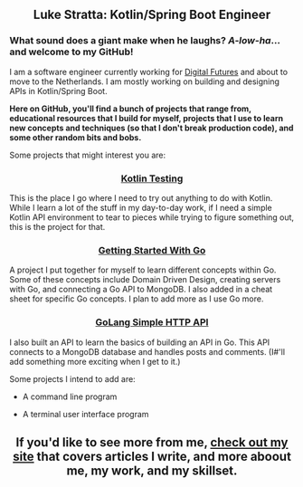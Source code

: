 ## <div align="center">Luke Stratta: Kotlin/Spring Boot Engineer</div>

### What sound does a giant make when he laughs? _A-low-ha_... and welcome to my GitHub!

I am a software engineer currently working for [Digital Futures](https://www.digitalfutures.com) and about to move to the Netherlands. I am mostly working on building and designing APIs in Kotlin/Spring Boot.

**Here on GitHub, you'll find a bunch of projects that range from, educational resources that I build for myself, projects that I use to learn new concepts and techniques (so that I don't break production code), and some other random bits and bobs.**

Some projects that might interest you are:

### <div align="center">[Kotlin Testing](https://github.com/lstratta/kotlin-testing)</div>

This is the place I go where I need to try out anything to do with Kotlin. While I learn a lot of the stuff in my day-to-day work, if I need a simple Kotlin API environment to tear to pieces while trying to figure something out, this is the project for that.

### <div align="center">[Getting Started With Go](https://github.com/lstratta/getting-started-with-go)</div>
    
A project I put together for myself to learn different concepts within Go. Some of these concepts include Domain Driven Design, creating servers with Go, and connecting a Go API to MongoDB. I also added in a cheat sheet for specific Go concepts. I plan to add more as I use Go more.

### <div align="center">[GoLang Simple HTTP API](https://github.com/lstratta/golang-simple-http-api)    </div>
    
I also built an API to learn the basics of building an API in Go. This API connects to a MongoDB database and handles posts and comments. (I#'ll add something more exciting when I get to it.)

Some projects I intend to add are:

* A command line program 

* A terminal user interface program 

## <div align="center">If you'd like to see more from me, [check out my site](https://lstratta.github.io) that covers articles I write, and more aboout me, my work, and my skillset.</div>